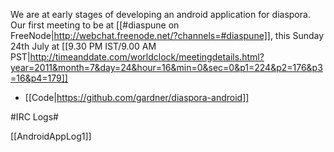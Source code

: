 We are at early stages of developing an android application for diaspora. Our first meeting to be at [[#diaspune on FreeNode|http://webchat.freenode.net/?channels=#diaspune]], this Sunday 24th July at [[9.30 PM IST/9.00 AM PST|http://timeanddate.com/worldclock/meetingdetails.html?year=2011&month=7&day=24&hour=16&min=0&sec=0&p1=224&p2=176&p3=16&p4=179]] 

* [[Code|https://github.com/gardner/diaspora-android]]

#IRC Logs#

[[AndroidAppLog1]]